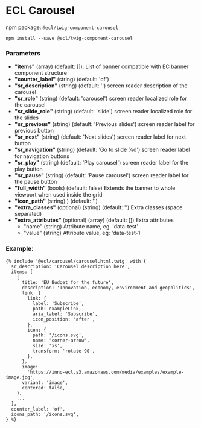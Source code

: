 # ECL Carousel

npm package: `@ecl/twig-component-carousel`

```shell
npm install --save @ecl/twig-component-carousel
```

### Parameters

- **"items"** (array) (default: []): List of banner compatible with EC banner component structure
- **"counter_label"** (string) (default: 'of')
- **"sr_description"** (string) (default: '') screen reader description of the carousel
- **"sr_role"** (string) (default: 'carousel') screen reader localized role for the carousel
- **"sr_slide_role"** (string) (default: 'slide') screen reader localized role for the slides
- **"sr_previous"** (string) (default: 'Previous slides') screen reader label for previous button
- **"sr_next"** (string) (default: 'Next slides') screen reader label for next button
- **"sr_navigation"** (string) (default: 'Go to slide %d') screen reader label for navigation buttons
- **"sr_play"** (string) (default: 'Play carousel') screen reader label for the play button
- **"sr_pause"** (string) (default: 'Pause carousel') screen reader label for the pause button
- **"full_width"** (bools) (default: false) Extends the banner to whole viewport when used inside the grid
- **"icon_path"** (string) ) (default: '')
- **"extra_classes"** (optional) (string) (default: '') Extra classes (space separated)
- **"extra_attributes"** (optional) (array) (default: []) Extra attributes
  - "name" (string) Attribute name, eg. 'data-test'
  - "value" (string) Attribute value, eg: 'data-test-1'

### Example:

<!-- prettier-ignore -->
```twig 
{% include '@ecl/carousel/carousel.html.twig' with { 
  sr_description: 'Carousel description here',
  items: [ 
    { 
      title: 'EU Budget for the future', 
      description: 'Innovation, economy, environment and geopolitics', 
      link: { 
        link: { 
          label: 'Subscribe', 
          path: exampleLink, 
          aria_label: 'Subscribe', 
          icon_position: 'after', 
        }, 
        icon: { 
          path: '/icons.svg', 
          name: 'corner-arrow', 
          size: 'xs', 
          transform: 'rotate-90', 
        }, 
      }, 
      image:
        'https://inno-ecl.s3.amazonaws.com/media/examples/example-image.jpg', 
      variant: 'image', 
      centered: false, 
    }, 
    ...
  ], 
  counter_label: 'of', 
  icons_path: '/icons.svg', 
} %} 
```
